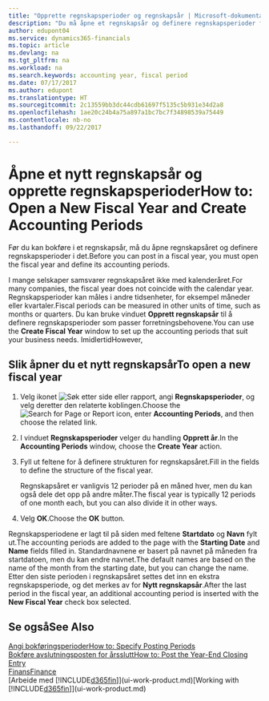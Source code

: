```yaml
---
title: "Opprette regnskapsperioder og regnskapsår | Microsoft-dokumentasjon"
description: "Du må åpne et regnskapsår og definere regnskapsperioder før du kan bokføre i regnskapsåret."
author: edupont04
ms.service: dynamics365-financials
ms.topic: article
ms.devlang: na
ms.tgt_pltfrm: na
ms.workload: na
ms.search.keywords: accounting year, fiscal period
ms.date: 07/17/2017
ms.author: edupont
ms.translationtype: HT
ms.sourcegitcommit: 2c13559bb3dc44cdb61697f5135c5b931e34d2a8
ms.openlocfilehash: 1ae20c24b4a75a897a1bc7bc7f34898539a75449
ms.contentlocale: nb-no
ms.lasthandoff: 09/22/2017

---
```

# <a name="how-to-open-a-new-fiscal-year-and-create-accounting-periods"></a><span data-ttu-id="c80c3-103">Åpne et nytt regnskapsår og opprette regnskapsperioder</span><span class="sxs-lookup"><span data-stu-id="c80c3-103">How to: Open a New Fiscal Year and Create Accounting Periods</span></span>
<span data-ttu-id="c80c3-104">Før du kan bokføre i et regnskapsår, må du åpne regnskapsåret og definere regnskapsperioder i det.</span><span class="sxs-lookup"><span data-stu-id="c80c3-104">Before you can post in a fiscal year, you must open the fiscal year and define its accounting periods.</span></span>  

<span data-ttu-id="c80c3-105">I mange selskaper samsvarer regnskapsåret ikke med kalenderåret.</span><span class="sxs-lookup"><span data-stu-id="c80c3-105">For many companies, the fiscal year does not coincide with the calendar year.</span></span> <span data-ttu-id="c80c3-106">Regnskapsperioder kan måles i andre tidsenheter, for eksempel måneder eller kvartaler.</span><span class="sxs-lookup"><span data-stu-id="c80c3-106">Fiscal periods can be measured in other units of time, such as months or quarters.</span></span> <span data-ttu-id="c80c3-107">Du kan bruke vinduet **Opprett regnskapsår** til å definere regnskapsperioder som passer forretningsbehovene.</span><span class="sxs-lookup"><span data-stu-id="c80c3-107">You can use the **Create Fiscal Year** window to set up the accounting periods that suit your business needs.</span></span> <span data-ttu-id="c80c3-108">Imidlertid</span><span class="sxs-lookup"><span data-stu-id="c80c3-108">However,</span></span>   

## <a name="to-open-a-new-fiscal-year"></a><span data-ttu-id="c80c3-109">Slik åpner du et nytt regnskapsår</span><span class="sxs-lookup"><span data-stu-id="c80c3-109">To open a new fiscal year</span></span>
1. <span data-ttu-id="c80c3-110">Velg ikonet ![Søk etter side eller rapport](media/ui-search/search_small.png "Ikonet Søk etter side eller rapport"), angi **Regnskapsperioder**, og velg deretter den relaterte koblingen.</span><span class="sxs-lookup"><span data-stu-id="c80c3-110">Choose the ![Search for Page or Report](media/ui-search/search_small.png "Search for Page or Report icon") icon, enter **Accounting Periods**, and then choose the related link.</span></span>
2. <span data-ttu-id="c80c3-111">I vinduet **Regnskapsperioder** velger du handling **Opprett år**.</span><span class="sxs-lookup"><span data-stu-id="c80c3-111">In the **Accounting Periods** window, choose the **Create Year** action.</span></span>
3. <span data-ttu-id="c80c3-112">Fyll ut feltene for å definere strukturen for regnskapsåret.</span><span class="sxs-lookup"><span data-stu-id="c80c3-112">Fill in the fields to define the structure of the fiscal year.</span></span>

    <span data-ttu-id="c80c3-113">Regnskapsåret er vanligvis 12 perioder på en måned hver, men du kan også dele det opp på andre måter.</span><span class="sxs-lookup"><span data-stu-id="c80c3-113">The fiscal year is typically 12 periods of one month each, but you can also divide it in other ways.</span></span>
4. <span data-ttu-id="c80c3-114">Velg **OK**.</span><span class="sxs-lookup"><span data-stu-id="c80c3-114">Choose the **OK** button.</span></span>

<span data-ttu-id="c80c3-115">Regnskapsperiodene er lagt til på siden med feltene **Startdato** og **Navn** fylt ut.</span><span class="sxs-lookup"><span data-stu-id="c80c3-115">The accounting periods are added to the page with the **Starting Date** and **Name** fields filled in.</span></span> <span data-ttu-id="c80c3-116">Standardnavnene er basert på navnet på måneden fra startdatoen, men du kan endre navnet.</span><span class="sxs-lookup"><span data-stu-id="c80c3-116">The default names are based on the name of the month from the starting date, but you can change the name.</span></span> <span data-ttu-id="c80c3-117">Etter den siste perioden i regnskapsåret settes det inn en ekstra regnskapsperiode, og det merkes av for **Nytt regnskapsår**.</span><span class="sxs-lookup"><span data-stu-id="c80c3-117">After the last period in the fiscal year, an additional accounting period is inserted with the **New Fiscal Year** check box selected.</span></span>  


## <a name="see-also"></a><span data-ttu-id="c80c3-118">Se også</span><span class="sxs-lookup"><span data-stu-id="c80c3-118">See Also</span></span>
[<span data-ttu-id="c80c3-119">Angi bokføringsperioder</span><span class="sxs-lookup"><span data-stu-id="c80c3-119">How to: Specify Posting Periods</span></span>](finance-how-specify-posting-periods.md)  
[<span data-ttu-id="c80c3-120">Bokføre avslutningsposten for årsslutt</span><span class="sxs-lookup"><span data-stu-id="c80c3-120">How to: Post the Year-End Closing Entry</span></span>](year-how-post-year-end-close-entry.md)  
[<span data-ttu-id="c80c3-121">Finans</span><span class="sxs-lookup"><span data-stu-id="c80c3-121">Finance</span></span>](finance.md)  
<span data-ttu-id="c80c3-122">[Arbeide med [!INCLUDE[d365fin](includes/d365fin_md.md)]](ui-work-product.md)</span><span class="sxs-lookup"><span data-stu-id="c80c3-122">[Working with [!INCLUDE[d365fin](includes/d365fin_md.md)]](ui-work-product.md)</span></span>

